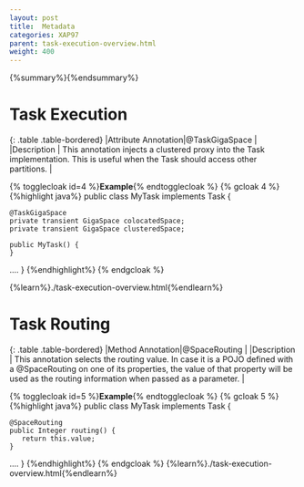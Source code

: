 ```yaml
---
layout: post
title:  Metadata
categories: XAP97
parent: task-execution-overview.html
weight: 400
---
```


{%summary%}{%endsummary%}


# Task Execution

{: .table .table-bordered}
|Attribute Annotation|@TaskGigaSpace   |
|Description         | This annotation injects a clustered proxy into the Task implementation. This is useful when the Task should access other partitions.   |


{% togglecloak id=4 %}**Example**{% endtogglecloak %}
{% gcloak 4 %}
{%highlight java%}
public class MyTask implements Task<Integer>  {

    @TaskGigaSpace
    private transient GigaSpace colocatedSpace;
    private transient GigaSpace clusteredSpace;

    public MyTask() {
    }
....
}
{%endhighlight%}
{% endgcloak %}

{%learn%}./task-execution-overview.html{%endlearn%}


# Task Routing

{: .table .table-bordered}
|Method Annotation|@SpaceRouting  |
|Description         | This annotation selects the routing value. In case it is a POJO defined with a @SpaceRouting on one of its properties, the value of that property will be used as the routing information when passed as a parameter.   |


{% togglecloak id=5 %}**Example**{% endtogglecloak %}
{% gcloak 5 %}
{%highlight java%}
public class MyTask implements Task<Integer>  {

    @SpaceRouting
    public Integer routing() {
       return this.value;
    }
....
}
{%endhighlight%}
{% endgcloak %}
{%learn%}./task-execution-overview.html{%endlearn%}